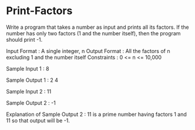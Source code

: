 # Print-Factors

Write a program that takes a number as input and prints all its factors. If the number has only two factors (1 and the number itself), then the program should print -1.

Input Format : A single integer, n
Output Format : All the factors of n excluding 1 and the number itself
Constraints : 0 <= n <= 10,000

Sample Input 1 : 8

Sample Output 1 : 2 4

Sample Input 2 : 11

Sample Output 2 : -1

Explanation of Sample Output 2 : 11 is a prime number having factors 1 and 11 so that output will be -1.
